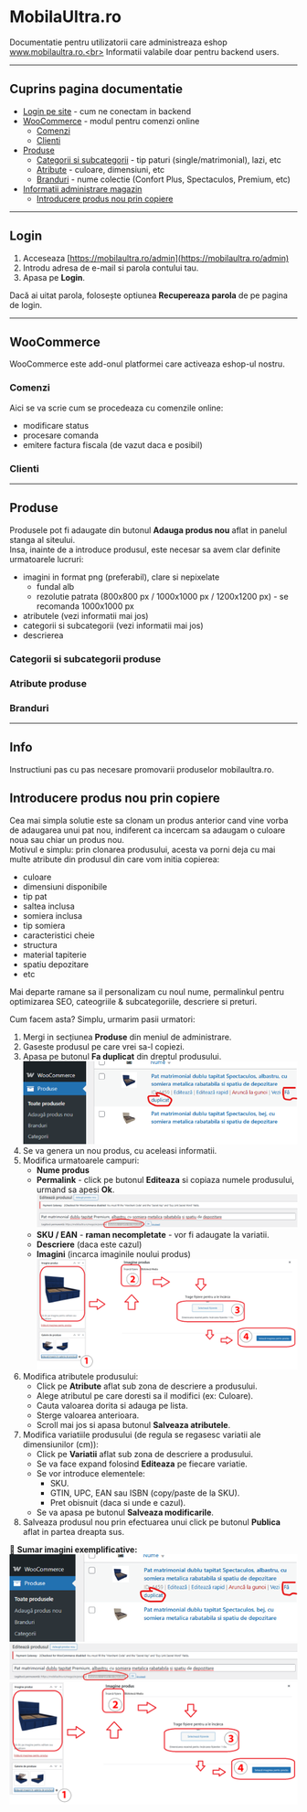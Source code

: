 # MobilaUltra.ro
Documentatie pentru utilizatorii care administreaza eshop www.mobilaultra.ro.<br>
Informatii valabile doar pentru backend users.

---
## Cuprins pagina documentatie
- [Login pe site](#login) - cum ne conectam in backend
- [WooCommerce](#woocommerce) - modul pentru comenzi online
  - [Comenzi](#comenzi)
  - [Clienti](#clienti)
- [Produse](#produse)
  - [Categorii si subcategorii](#categorii-si-subcategorii-produse) - tip paturi (single/matrimonial), lazi, etc 
  - [Atribute](#atribute-produse) - culoare, dimensiuni, etc
  - [Branduri](#branduri) - nume colectie (Confort Plus, Spectaculos, Premium, etc)
- [Informatii administrare magazin](#info)
  - [Introducere produs nou prin copiere](#introducere-produs-nou-prin-copiere)

---
## Login

1. Acceseaza [https://mobilaultra.ro/admin](https://mobilaultra.ro/admin)
2. Introdu adresa de e-mail si parola contului tau.
3. Apasa pe **Login**.

Dacă ai uitat parola, folosește optiunea **Recupereaza parola** de pe pagina de login.

---

## WooCommerce
WooCommerce este add-onul platformei care activeaza eshop-ul nostru. 

### Comenzi
Aici se va scrie cum se procedeaza cu comenzile online: 
 - modificare status
 - procesare comanda
 - emitere factura fiscala (de vazut daca e posibil)

### Clienti


---
## Produse
Produsele pot fi adaugate din butonul **Adauga produs nou** aflat in panelul stanga al siteului. <br>
Insa, inainte de a introduce produsul, este necesar sa avem clar definite urmatoarele lucruri:
- imagini in format png (preferabil), clare si nepixelate
  - fundal alb
  - rezolutie patrata (800x800 px / 1000x1000 px / 1200x1200 px) - se recomanda 1000x1000 px
- atributele (vezi informatii mai jos)
- categorii si subcategorii (vezi informatii mai jos)
- descrierea

### Categorii si subcategorii produse

### Atribute produse

### Branduri

---

## Info
Instructiuni pas cu pas necesare promovarii produselor mobilaultra.ro. 

## Introducere produs nou prin copiere
Cea mai simpla solutie este sa clonam un produs anterior cand vine vorba de adaugarea unui pat nou, indiferent ca incercam sa adaugam o culoare noua sau chiar un produs nou.<br>
Motivul e simplu: prin clonarea produsului, acesta va porni deja cu mai multe atribute din produsul din care vom initia copierea: 
 - culoare
 - dimensiuni disponibile
 - tip pat
 - saltea inclusa
 - somiera inclusa
 - tip somiera
 - caracteristici cheie
 - structura
 - material tapiterie
 - spatiu depozitare
 - etc

Mai departe ramane sa il personalizam cu noul nume, permalinkul pentru optimizarea SEO, cateogriile & subcategoriile, descriere si preturi. 

Cum facem asta? Simplu, urmarim pasii urmatori: 
1. Mergi in secțiunea **Produse** din meniul de administrare.
2. Gaseste produsul pe care vrei sa-l copiezi.
3. Apasa pe butonul **Fa duplicat** din dreptul produsului. <br>
   ![Clonare produs](assets/clonare-produs.png)
4. Se va genera un nou produs, cu aceleasi informatii.
5. Modifica urmatoarele campuri:
    - **Nume produs**
    - **Permalink** - click pe butonul **Editeaza** si copiaza numele produsului, urmand sa apesi **Ok**. <br>
    ![Modificare permalink](assets/modificare-permalink.png)
    - **SKU / EAN** - **raman necompletate** - vor fi adaugate la variatii.
    - **Descriere** (daca este cazul)
    - **Imagini** (incarca imaginile noului produs) <br>
    ![Incarcare imagini](assets/incarcare-imagini.png)
6. Modifica atributele produsului: 
    - Click pe **Atribute** aflat sub zona de descriere a produsului. 
    - Alege atributul pe care doresti sa il modifici (ex: Culoare).
    - Cauta valoarea dorita si adauga pe lista. 
    - Sterge valoarea anterioara. 
    - Scroll mai jos si apasa butonul **Salveaza atributele**.
7. Modifica variatiile produsului (de regula se regasesc variatii ale dimensiunilor (cm)):
    - Click pe **Variatii** aflat sub zona de descriere a produsului. 
    - Se va face expand folosind **Editeaza** pe fiecare variatie.
    - Se vor introduce elementele:
      - SKU.
      - GTIN, UPC, EAN sau ISBN (copy/paste de la SKU).
      - Pret obisnuit (daca si unde e cazul).
    - Se va apasa pe butonul **Salveaza modificarile**.
99. Salveaza produsul nou prin efectuarea unui click pe butonul **Publica** aflat in partea dreapta sus.

📸 **Sumar imagini exemplificative:**
![Clonare produs](assets/clonare-produs.png)
![Modificare permalink](assets/modificare-permalink.png)
![Incarcare imagini](assets/incarcare-imagini.png)